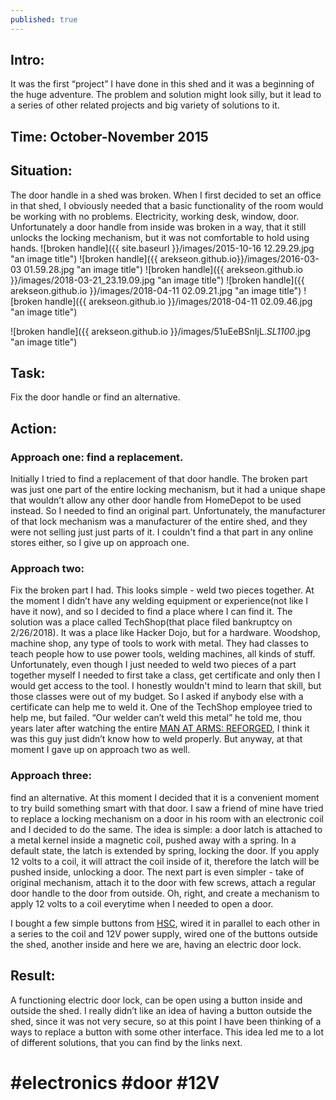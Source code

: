 ```yaml
---
published: true
---
```

## Intro:
It was the first “project” I have done in this shed and it was a beginning of the huge adventure. The problem and solution might look silly, but it lead to a series of other related projects and big variety of solutions to it. 
## Time: October-November 2015
## Situation: 
The door handle in a shed was broken. When I first decided to set an office in that shed, I obviously needed that a basic functionality of the room would be working with no problems. Electricity, working desk, window, door. Unfortunately a door handle from inside was broken in a way, that it still unlocks the locking mechanism, but it was not comfortable to hold using hands.
![broken handle]({{  site.baseurl  }}/images/2015-10-16 12.29.29.jpg "an image title")
![broken handle]({{ arekseon.github.io}}/images/2016-03-03 01.59.28.jpg "an image title")
![broken handle]({{ arekseon.github.io }}/images/2018-03-21_23.19.09.jpg "an image title")
![broken handle]({{ arekseon.github.io }}/images/2018-04-11 02.09.21.jpg "an image title")
![broken handle]({{ arekseon.github.io }}/images/2018-04-11 02.09.46.jpg "an image title")



![broken handle]({{ arekseon.github.io }}/images/51uEeBSnIjL._SL1100_.jpg "an image title")



## Task: 
  Fix the door handle or find an alternative. 
## Action: 
### Approach one: find a replacement. 
  Initially I tried to find a replacement of that door handle. The broken part was just one part of the entire locking mechanism, but it had a unique shape that wouldn’t allow any other door handle from HomeDepot to be used instead. So I needed to find an original part. Unfortunately, the manufacturer of that lock mechanism was a manufacturer of the entire shed, and they were not selling just just parts of it. I couldn't find a that part in any online stores either, so I give up on approach one.
### Approach two: 
  Fix the broken part I had. This looks simple - weld two pieces together. At the moment I didn’t have any welding equipment or experience(not like I have it now), and so I decided to find a place where I can find it. The solution was a place called TechShop(that place filed bankruptcy on 2/26/2018). It was a place like Hacker Dojo, but for a hardware. Woodshop, machine shop, any type of tools to work with metal. They had classes to teach people how to use power tools, welding machines, all kinds of stuff. Unfortunately, even though I just needed to weld two pieces of a part together myself I needed to first take a class, get certificate and only then I would get access to the tool. I honestly wouldn't mind to learn that skill, but those classes were out of my budget. So I asked if anybody else with a certificate can help me to weld it. One of the TechShop employee tried to help me, but failed. “Our welder can’t weld this metal” he told me, thou years later after watching the entire [MAN AT ARMS: REFORGED](https://www.youtube.com/channel/UCNKcMBYP_-18FLgk4BYGtfw), I think it was this guy just didn’t know how to weld properly. But anyway, at that moment I gave up on approach two as well.
### Approach three: 
  find an alternative. At this moment I decided that it is a convenient moment to try build something smart with that door. I saw a friend of mine have tried to replace a locking mechanism on a door in his room with an electronic coil and I decided to do the same. The idea is simple: a door latch is attached to a metal kernel inside a magnetic coil, pushed away with a spring. In a default state, the latch is extended by spring, locking the door. If you apply 12 volts to a coil, it will attract the coil inside of it, therefore the latch will be pushed inside, unlocking a door. The next part is even simpler - take of original mechanism, attach it to the door with few screws, attach a regular door handle to the door from outside. Oh, right, and create a mechanism to apply 12 volts to a coil everytime when I needed to open a door. 

I bought a few simple buttons from [HSC](http://www.halted.com/), wired it in parallel to each other in a series to the coil and 12V power supply, wired one of the buttons outside the shed, another inside and here we are, having an electric door lock. 

## Result: 
A functioning electric door lock, can be open using a button inside and outside the shed. I really didn’t like an idea of having a button outside the shed, since it was not very secure, so at this point I have been thinking of a ways to replace a button with some other interface. This idea led me to a lot of different solutions, that you can find by the links next. 


#  #electronics #door #12V


